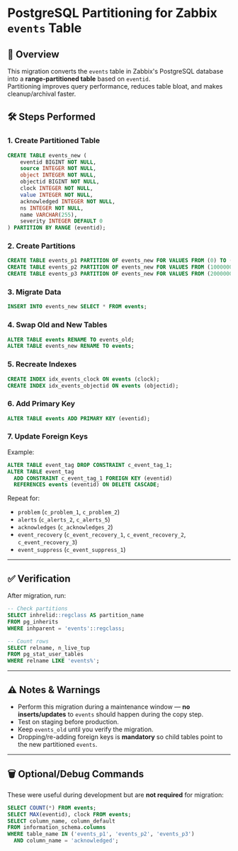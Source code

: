 # PostgreSQL Partitioning for Zabbix `events` Table

## 📌 Overview
This migration converts the `events` table in Zabbix's PostgreSQL database into a **range-partitioned table** based on `eventid`.  
Partitioning improves query performance, reduces table bloat, and makes cleanup/archival faster.

## 🛠 Steps Performed

### 1. Create Partitioned Table
```sql
CREATE TABLE events_new (
    eventid BIGINT NOT NULL,
    source INTEGER NOT NULL,
    object INTEGER NOT NULL,
    objectid BIGINT NOT NULL,
    clock INTEGER NOT NULL,
    value INTEGER NOT NULL,
    acknowledged INTEGER NOT NULL,
    ns INTEGER NOT NULL,
    name VARCHAR(255),
    severity INTEGER DEFAULT 0
) PARTITION BY RANGE (eventid);
```

### 2. Create Partitions
```sql
CREATE TABLE events_p1 PARTITION OF events_new FOR VALUES FROM (0) TO (100000000);
CREATE TABLE events_p2 PARTITION OF events_new FOR VALUES FROM (100000000) TO (200000000);
CREATE TABLE events_p3 PARTITION OF events_new FOR VALUES FROM (200000000) TO (300000000);
```

### 3. Migrate Data
```sql
INSERT INTO events_new SELECT * FROM events;
```

### 4. Swap Old and New Tables
```sql
ALTER TABLE events RENAME TO events_old;
ALTER TABLE events_new RENAME TO events;
```

### 5. Recreate Indexes
```sql
CREATE INDEX idx_events_clock ON events (clock);
CREATE INDEX idx_events_objectid ON events (objectid);
```

### 6. Add Primary Key
```sql
ALTER TABLE events ADD PRIMARY KEY (eventid);
```

### 7. Update Foreign Keys
Example:
```sql
ALTER TABLE event_tag DROP CONSTRAINT c_event_tag_1;
ALTER TABLE event_tag
  ADD CONSTRAINT c_event_tag_1 FOREIGN KEY (eventid)
  REFERENCES events (eventid) ON DELETE CASCADE;
```
Repeat for:
- `problem` (`c_problem_1`, `c_problem_2`)
- `alerts` (`c_alerts_2`, `c_alerts_5`)
- `acknowledges` (`c_acknowledges_2`)
- `event_recovery` (`c_event_recovery_1`, `c_event_recovery_2`, `c_event_recovery_3`)
- `event_suppress` (`c_event_suppress_1`)

---

## ✅ Verification
After migration, run:
```sql
-- Check partitions
SELECT inhrelid::regclass AS partition_name
FROM pg_inherits
WHERE inhparent = 'events'::regclass;

-- Count rows
SELECT relname, n_live_tup
FROM pg_stat_user_tables
WHERE relname LIKE 'events%';
```

---

## ⚠️ Notes & Warnings
- Perform this migration during a maintenance window — **no inserts/updates** to `events` should happen during the copy step.
- Test on staging before production.
- Keep `events_old` until you verify the migration.
- Dropping/re-adding foreign keys is **mandatory** so child tables point to the new partitioned `events`.

---

## 🗑 Optional/Debug Commands
These were useful during development but are **not required** for migration:
```sql
SELECT COUNT(*) FROM events;
SELECT MAX(eventid), clock FROM events;
SELECT column_name, column_default
FROM information_schema.columns
WHERE table_name IN ('events_p1', 'events_p2', 'events_p3')
  AND column_name = 'acknowledged';
```

